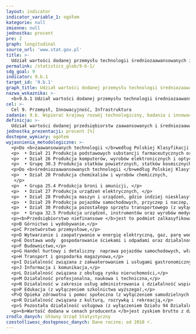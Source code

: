 ```yaml
---
layout: indicator
indicator_variable_1: ogółem
kategorie: null
zmienne: null
jednostka: procent
pre: 2
graph: longitudinal
source_url: 'www.stat.gov.pl'
title: >-
  Udział wartości dodanej przemysłu technologii średniozaawansowanych i wysokich w wartości dodanej ogółem
permalink: /statistics_glob/9-b-1/
sdg_goal: 9
indicator: 9.b.1
target_id: '9.b.1'
graph_title: Udział wartości dodanej przemysłu technologii średniozaawansowanych i wysokich w wartości dodanej ogółem
nazwa_wskaznika: >-
  <b>9.b.1 Udział wartości dodanej przemysłu technologii średniozaawansowanych i wysokich w wartości dodanej ogółem</b>
cel: >-
  Cel 9. Przemysł, Innowacyjność, Infrastruktura
zadanie: 9.b. Wspierać krajowy rozwój technologiczny, badania i innowacyjność w krajach rozwijających się, w tym poprzez prowadzenie sprzyjającej polityki m.in. dla dywersyfikacji przemysłowej i zwiększania wartości dodanej dla dóbr.
definicja: >-
  Udział wartości dodanej przedsiębiorstw zaawansowanych i średniozaawansowanych technologii w wartości dodanej przedsiębiorstw niefinansowych.
jednostka_prezentacji: procent [%]
dostepne_wymiary: ogółem
wyjasnienia_metodologiczne: >-
  <p>Do <b>zaawansowanych technologii </b>według Polskiej Klasyfikacji Działalności 2007 zalicza się: </p>
  <p>  • Dział 21 Produkcja podstawowych substancji farmaceutycznych oraz leków i pozostałych wyrobów farmaceutycznych, </p>
  <p>  • Dział 26 Produkcja komputerów, wyrobów elektronicznych i optycznych, </p>
  <p>  • Grupę 30.3 Produkcja statków powietrznych, statków kosmicznych i podobnych maszyn. </p>
  <p>Do <b>średniozaawansowanych technologii </b>według Polskiej Klasyfikacji Działalności 2007 zalicza się: </p>
  <p>  • Dział 20 Produkcja chemikaliów i wyrobów chemicznych,
   </p>
  <p>  • Grupa 25.4 Produkcja broni i amunicji, </p>
  <p>  • Dział 27 Produkcja urządzeń elektrycznych, </p>
  <p>  • Dział 28 Produkcja maszyn i urządzeń, gdzie indziej niesklasyfikowana, </p>
  <p>  • Dział 29 Produkcja pojazdów samochodowych, przyczep i naczep, z wyłączeniem motocykli, </p>
  <p>  • Dział 30 Produkcja pozostałego sprzętu transportowego (z wyłączeniem Grupy 30.1 Produkcja statków i łodzi oraz Grupy 30.3 Produkcja statków powietrznych, statków kosmicznych i podobnych maszyn), </p>
  <p>  • Grupa 32.5 Produkcja urządzeń, instrumentów oraz wyrobów medycznych, włączając dentystyczne. </p>
  <p><b>Przedsiębiorstwo niefinansowe </b>jest to podmiot zalkasyfikowany (niezaleznie od liczby pracujących w nim osób) do nastepujących sekcji Polskiej Klasyfikacji Działalności 2007:</p>
  <p>B Górnictwo i wydobywanie,</p>
  <p>C Przetwórstwo przemysłowe,</p>
  <p>D Wytwarzanie i zaopatrywanie w energię elektryczną, gaz, parę wodną, gorącą wodę i powietrze do układów klimatyzacyjnych,</p>
  <p>E Dostawa wody  gospodarowanie ściekami i odpadami oraz działalność związana z rekultywacją,</p>
  <p>F Budownictwo,</p>
  <p>G Handel hurtowy i detaliczny  naprawa pojazdów samochodowych, włączając motocykle,</p>
  <p>H Transport i gospodarka magazynowa,</p>
  <p>I Działalność związana z zakwaterowaniem i usługami gastronomicznymi,</p>
  <p>J Informacja i komunikacja,</p>
  <p>L Działalność związana z obsługą rynku nieruchomości,</p>
  <p>M Działalność profesjonalna, naukowa i techniczna,</p>
  <p>N Działalność w zakresie usług administrowania i działalność wspierająca,</p>
  <p>P Edukacja (z wyłączeniem szkolnictwa wyższego),</p>
  <P>Q Opieka zdrowotna i pomoc społeczna (z wyłączeniem samodzielnych publicznych zakładów opieki zdrowotnej),</p>
  <p>R Działalność związana z kulturą, rozrywką i rekreacją,</p>
  <p>S Pozostała działalność usługowa (z wyłączeniem Działu 94 Działalność organizacji członkowskich).</p>
  <p><b>Wartość dodana w cenach producenta </b>jest zyskiem brutto z działalności operacyjnej po uwzględnieniu dotacji operacyjnych oraz podatków pośrednich. Można ją obliczyć na podstawie obrotu powiększonego o produkcję skapitalizowaną, powiększonego o pozostałe zyski z działalności operacyjnej, powiększonego lub pomniejszonego o zmiany stanu zapasów, pomniejszonego o zakupy towarów i usług, pomniejszonego o inne podatki nakładane na produkty, które są związane z obrotem, ale nie podlegają odliczeniu, pomniejszonego o cła i podatki związane z produkcją.</p>
zrodlo_danych: Główny Urząd Statystyczny
czestotliwosc_dostępnosc_danych: Dane roczne; od 2010 r.
---
```


